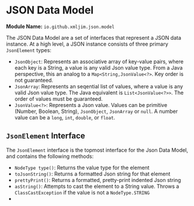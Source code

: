 # JSON Data Model

**Module Name:** `io.github.xmljim.json.model`

The JSON Data Model are a set of interfaces that represent a JSON data instance.  At a high level, a JSON instance consists of three primary 
`JsonElement` types:


- `JsonObject`: Represents an associative array of key-value pairs, where each key is a String, a value is any valid Json value type. From a Java perspective,
  this an analog to a `Map<String,JsonValue<?>`.  Key order is not guaranteed.
- `JsonArray`: Represents an seqential list of values, where a value is any valid Json value type. The Java equivalent is `List<JsonValue<?>>`. The
  order of values must be guaranteed.
- `JsonValue<?>`: Represents a Json value. Values can be primitive (Number, Boolean, String), `JsonObject`, `JsonArray` or `null`.  A number value can be 
  a `long`, `int`, `double`, or `float`.
  
  
## `JsonElement` Interface

The `JsonElement` interface is the topmost interface for the Json Data Model, and contains the following methods:

- `NodeType type()`: Returns the value type for the element
- `toJsonString()`: Returns a formatted Json string for that element
- `prettyPrint()`: Returns a formatted, pretty-print indented Json string
- `asString()`: Attempts to cast the element to a String value. Throws a `ClassCastException` if the value is not a `NodeType.STRING`
- 

